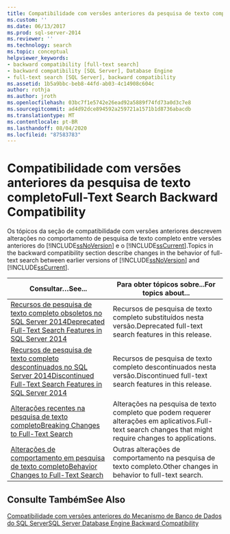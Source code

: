 ```yaml
---
title: Compatibilidade com versões anteriores da pesquisa de texto completo | Microsoft Docs
ms.custom: ''
ms.date: 06/13/2017
ms.prod: sql-server-2014
ms.reviewer: ''
ms.technology: search
ms.topic: conceptual
helpviewer_keywords:
- backward compatibility [full-text search]
- backward compatibility [SQL Server], Database Engine
- full-text search [SQL Server], backward compatibility
ms.assetid: 1b5a9bbc-beb8-44fd-ab03-4c14908c604c
author: rothja
ms.author: jroth
ms.openlocfilehash: 03bc7f1e5742e26ead92a5889f74fd73a0d3c7e8
ms.sourcegitcommit: ad4d92dce894592a259721a1571b1d8736abacdb
ms.translationtype: MT
ms.contentlocale: pt-BR
ms.lasthandoff: 08/04/2020
ms.locfileid: "87583783"
---
```

# <a name="full-text-search-backward-compatibility"></a><span data-ttu-id="9a482-102">Compatibilidade com versões anteriores da pesquisa de texto completo</span><span class="sxs-lookup"><span data-stu-id="9a482-102">Full-Text Search Backward Compatibility</span></span>
  <span data-ttu-id="9a482-103">Os tópicos da seção de compatibilidade com versões anteriores descrevem alterações no comportamento de pesquisa de texto completo entre versões anteriores do [!INCLUDE[ssNoVersion](../includes/ssnoversion-md.md)] e o [!INCLUDE[ssCurrent](../includes/sscurrent-md.md)].</span><span class="sxs-lookup"><span data-stu-id="9a482-103">Topics in the backward compatibility section describe changes in the behavior of full-text search between earlier versions of [!INCLUDE[ssNoVersion](../includes/ssnoversion-md.md)] and [!INCLUDE[ssCurrent](../includes/sscurrent-md.md)].</span></span>  
  
|<span data-ttu-id="9a482-104">Consultar…</span><span class="sxs-lookup"><span data-stu-id="9a482-104">See...</span></span>|<span data-ttu-id="9a482-105">Para obter tópicos sobre...</span><span class="sxs-lookup"><span data-stu-id="9a482-105">For topics about...</span></span>|  
|----------|-----------------------|  
|[<span data-ttu-id="9a482-106">Recursos de pesquisa de texto completo obsoletos no SQL Server 2014</span><span class="sxs-lookup"><span data-stu-id="9a482-106">Deprecated Full-Text Search Features in SQL Server 2014</span></span>](../relational-databases/search/deprecated-full-text-search-features-in-sql-server-2016.md)|<span data-ttu-id="9a482-107">Recursos de pesquisa de texto completo substituídos nesta versão.</span><span class="sxs-lookup"><span data-stu-id="9a482-107">Deprecated full-text search features in this release.</span></span>|  
|[<span data-ttu-id="9a482-108">Recursos de pesquisa de texto completo descontinuados no SQL Server 2014</span><span class="sxs-lookup"><span data-stu-id="9a482-108">Discontinued Full-Text Search Features in SQL Server 2014</span></span>](../../2014/database-engine/discontinued-full-text-search-features-in-sql-server-2014.md)|<span data-ttu-id="9a482-109">Recursos de pesquisa de texto completo descontinuados nesta versão.</span><span class="sxs-lookup"><span data-stu-id="9a482-109">Discontinued full-text search features in this release.</span></span>|  
|[<span data-ttu-id="9a482-110">Alterações recentes na pesquisa de texto completo</span><span class="sxs-lookup"><span data-stu-id="9a482-110">Breaking Changes to Full-Text Search</span></span>](breaking-changes-to-full-text-search.md)|<span data-ttu-id="9a482-111">Alterações na pesquisa de texto completo que podem requerer alterações em aplicativos.</span><span class="sxs-lookup"><span data-stu-id="9a482-111">Full-text search changes that might require changes to applications.</span></span>|  
|[<span data-ttu-id="9a482-112">Alterações de comportamento em pesquisa de texto completo</span><span class="sxs-lookup"><span data-stu-id="9a482-112">Behavior Changes to Full-Text Search</span></span>](../../2014/database-engine/behavior-changes-to-full-text-search.md)|<span data-ttu-id="9a482-113">Outras alterações de comportamento na pesquisa de texto completo.</span><span class="sxs-lookup"><span data-stu-id="9a482-113">Other changes in behavior to full-text search.</span></span>|  
  
## <a name="see-also"></a><span data-ttu-id="9a482-114">Consulte Também</span><span class="sxs-lookup"><span data-stu-id="9a482-114">See Also</span></span>  
 [<span data-ttu-id="9a482-115">Compatibilidade com versões anteriores do Mecanismo de Banco de Dados do SQL Server</span><span class="sxs-lookup"><span data-stu-id="9a482-115">SQL Server Database Engine Backward Compatibility</span></span>](sql-server-database-engine-backward-compatibility.md)  
  
  
